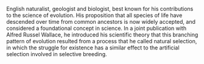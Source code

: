 English naturalist, geologist and biologist, best known for his contributions to the science of evolution. His proposition that all species of life have descended over time from common ancestors is now widely accepted, and considered a foundational concept in science. In a joint publication with Alfred Russel Wallace, he introduced his scientific theory that this branching pattern of evolution resulted from a process that he called natural selection, in which the struggle for existence has a similar effect to the artificial selection involved in selective breeding.